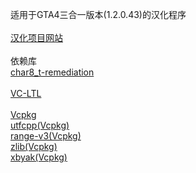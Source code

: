 适用于GTA4三合一版本(1.2.0.43)的汉化程序<br/><br/>
[汉化项目网站](https://b9348.gitee.io)<br/><br/>
依赖库<br/>
[char8_t-remediation](https://github.com/tahonermann/char8_t-remediation)<br/><br/>
[VC-LTL](https://github.com/Chuyu-Team/VC-LTL5)<br/><br/>
[Vcpkg](https://github.com/microsoft/vcpkg)<br/>
[utfcpp(Vcpkg)](https://github.com/nemtrif/utfcpp)<br/>
[range-v3(Vcpkg)](https://github.com/ericniebler/range-v3)<br/>
[zlib(Vcpkg)](https://github.com/madler/zlib)<br/>
[xbyak(Vcpkg)](https://github.com/herumi/xbyak)<br/>
